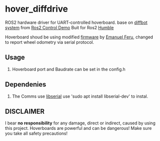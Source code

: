 # hover_diffdrive

ROS2 hardware driver for UART-controlled hoverboard. base on [diffbot system](https://github.com/ros-controls/ros2_control_demos/tree/master/ros2_control_demo_hardware) from [Ros2 Control Demo](https://github.com/ros-controls/ros2_control_demos)
Buit for Ros2 [Humble](https://docs.ros.org/en/humble/index.html)

Hoverboard shoud be using modified [firmware](https://github.com/alex-makarov/hoverboard-firmware-hack-FOC) by [Emanuel Feru](https://github.com/EmanuelFeru), changed to report wheel odometry via serial protocol.


## Usage

1. Hoverboard port and Baudrate can be set in the config.h

## Dependenies
1.  The Comms use [libserial](https://github.com/crayzeewulf/libserial) use 'sudo apt install libserial-dev' to instal.

## DISCLAIMER
I bear **no responsibility** for any damage, direct or indirect, caused by using this project. Hoverboards are powerful and can be dangerous! Make sure you take all safety precautions!

